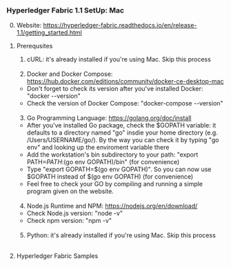 ### Hyperledger Fabric 1.1 SetUp: Mac

0. Website: https://hyperledger-fabric.readthedocs.io/en/release-1.1/getting_started.html

1. Prerequsites

   1. cURL: it's already installed if you're using Mac. Skip this process
   <br />
   
   2. Docker and Docker Compose: https://hub.docker.com/editions/community/docker-ce-desktop-mac
   - Don't forget to check its version after you've installed Docker: "docker --version"
   - Check the version of Docker Compose: "docker-compose --version"
   <br />
   
   3. Go Programming Language: https://golang.org/doc/install
   - After you've installed Go package, check the $GOPATH variable: it defaults to a directory named "go" insdie your home directory (e.g. /Users/USERNAME/go/). By the way you can check it by typing "go env" and looking up the enviroment variable there
   - Add the workstation's bin subdirectory to your path: "export PATH=$PATH:$(go env GOPATH)/bin" (for convenience)
   - Type "export GOPATH=$(go env GOPATH)". So you can now use $GOPATH instead of $(go env GOPATH) (for convenience)
   - Feel free to check your GO by compiling and running a simple program given on the website.
   <br />

   4. Node.js Runtime and NPM: https://nodejs.org/en/download/
   - Check Node.js version: "node -v"
   - Check npm version: "npm -v"
   <br />
   
   5. Python: it's already installed if you're using Mac. Skip this process
   <br />
   
2. Hyperledger Fabric Samples
   
   
